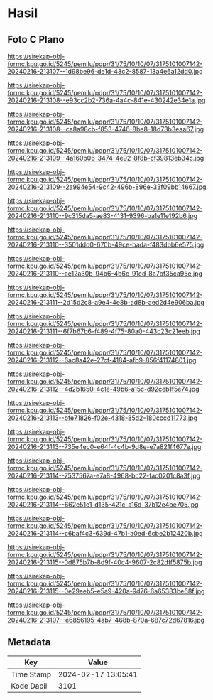 # Hasil

## Foto C Plano

https://sirekap-obj-formc.kpu.go.id/5245/pemilu/pdpr/31/75/10/10/07/3175101007142-20240216-213107--1d98be96-de1d-43c2-8587-13a4e6a12dd0.jpg

https://sirekap-obj-formc.kpu.go.id/5245/pemilu/pdpr/31/75/10/10/07/3175101007142-20240216-213108--e93cc2b2-736a-4a4c-841e-430242e34e1a.jpg

https://sirekap-obj-formc.kpu.go.id/5245/pemilu/pdpr/31/75/10/10/07/3175101007142-20240216-213108--ca8a98cb-f853-4746-8be8-18d73b3eaa67.jpg

https://sirekap-obj-formc.kpu.go.id/5245/pemilu/pdpr/31/75/10/10/07/3175101007142-20240216-213109--4a160b06-3474-4e92-8f8b-cf39813eb34c.jpg

https://sirekap-obj-formc.kpu.go.id/5245/pemilu/pdpr/31/75/10/10/07/3175101007142-20240216-213109--2a994e54-9c42-496b-896e-33f09bb14667.jpg

https://sirekap-obj-formc.kpu.go.id/5245/pemilu/pdpr/31/75/10/10/07/3175101007142-20240216-213110--9c315da5-ae83-4131-9396-ba1e11e192b6.jpg

https://sirekap-obj-formc.kpu.go.id/5245/pemilu/pdpr/31/75/10/10/07/3175101007142-20240216-213110--3501ddd0-670b-49ce-bada-f483dbb6e575.jpg

https://sirekap-obj-formc.kpu.go.id/5245/pemilu/pdpr/31/75/10/10/07/3175101007142-20240216-213110--ae12a30b-94b6-4b6c-91cd-8a7bf35ca95e.jpg

https://sirekap-obj-formc.kpu.go.id/5245/pemilu/pdpr/31/75/10/10/07/3175101007142-20240216-213111--2d15d2c8-a9e4-4e8b-ad8b-aed2d4e906ba.jpg

https://sirekap-obj-formc.kpu.go.id/5245/pemilu/pdpr/31/75/10/10/07/3175101007142-20240216-213111--6f7b67b6-f489-4f75-80a0-443c23c21eeb.jpg

https://sirekap-obj-formc.kpu.go.id/5245/pemilu/pdpr/31/75/10/10/07/3175101007142-20240216-213112--6ac8a42e-27cf-4184-afb9-856f41174801.jpg

https://sirekap-obj-formc.kpu.go.id/5245/pemilu/pdpr/31/75/10/10/07/3175101007142-20240216-213112--4d2b1650-4c1e-49b6-a15c-d92ceb1f5e74.jpg

https://sirekap-obj-formc.kpu.go.id/5245/pemilu/pdpr/31/75/10/10/07/3175101007142-20240216-213113--bfe71826-f02e-4318-85d2-180cccd11773.jpg

https://sirekap-obj-formc.kpu.go.id/5245/pemilu/pdpr/31/75/10/10/07/3175101007142-20240216-213113--735e4ec0-e64f-4c4b-9d8e-e7a821f4677e.jpg

https://sirekap-obj-formc.kpu.go.id/5245/pemilu/pdpr/31/75/10/10/07/3175101007142-20240216-213114--7537567a-e7a8-4968-bc22-fac0201c8a3f.jpg

https://sirekap-obj-formc.kpu.go.id/5245/pemilu/pdpr/31/75/10/10/07/3175101007142-20240216-213114--662e51e1-d135-421c-a16d-37b12e4be705.jpg

https://sirekap-obj-formc.kpu.go.id/5245/pemilu/pdpr/31/75/10/10/07/3175101007142-20240216-213114--c6baf4c3-639d-47b1-a0ed-6cbe2b12420b.jpg

https://sirekap-obj-formc.kpu.go.id/5245/pemilu/pdpr/31/75/10/10/07/3175101007142-20240216-213115--0d875b7b-8d9f-40c4-9607-2c82dff5875b.jpg

https://sirekap-obj-formc.kpu.go.id/5245/pemilu/pdpr/31/75/10/10/07/3175101007142-20240216-213115--0e29eeb5-e5a9-420a-9d76-6a65383be68f.jpg

https://sirekap-obj-formc.kpu.go.id/5245/pemilu/pdpr/31/75/10/10/07/3175101007142-20240216-213107--e6856195-4ab7-468b-870a-687c72d67816.jpg


## Metadata

| Key        | Value               |
| ---------- | ------------------- |
| Time Stamp | 2024-02-17 13:05:41 |
| Kode Dapil | 3101                |



